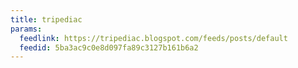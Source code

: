 ```yaml
---
title: tripediac
params:
  feedlink: https://tripediac.blogspot.com/feeds/posts/default
  feedid: 5ba3ac9c0e8d097fa89c3127b161b6a2
---
```

